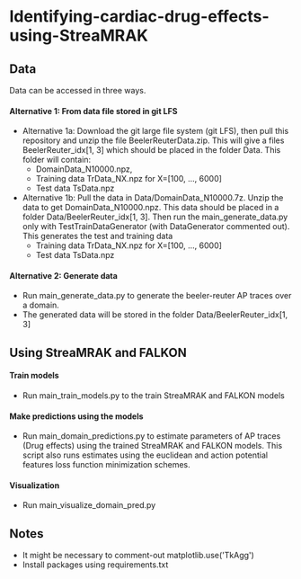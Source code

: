 # Identifying-cardiac-drug-effects-using-StreaMRAK

## Data
Data can be accessed in three ways.
#### Alternative 1: From data file stored in git LFS
  - Alternative 1a: Download the git large file system (git LFS), then pull this repository and unzip the file BeelerReuterData.zip. This will give a files BeelerReuter_idx[1, 3] which should be placed in the folder Data. This folder will contain:
    - DomainData_N10000.npz,
    - Training data TrData_NX.npz for X=[100, ..., 6000] 
    - Test data TsData.npz
  - Alternative 1b: Pull the data in Data/DomainData_N10000.7z. Unzip the data to get DomainData_N10000.npz. This data should be placed in a folder Data/BeelerReuter_idx[1, 3]. 
    Then run the main_generate_data.py only with TestTrainDataGenerator (with DataGenerator commented out). This generates the test and training data
    - Training data TrData_NX.npz for X=[100, ..., 6000] 
    - Test data TsData.npz
#### Alternative 2: Generate data
 - Run main_generate_data.py to generate the beeler-reuter AP traces over a domain. 
 - The generated data will be stored in the folder Data/BeelerReuter_idx[1, 3]

## Using StreaMRAK and FALKON
#### Train models
 - Run main_train_models.py to the train StreaMRAK and FALKON models

#### Make predictions using the models
- Run main_domain_predictions.py to estimate parameters of AP traces (Drug effects) using the trained 
  StreaMRAK and FALKON models. This script also runs estimates using the euclidean and action potential features
  loss function minimization schemes.

#### Visualization
 - Run main_visualize_domain_pred.py

## Notes
 - It might be necessary to comment-out matplotlib.use('TkAgg')
 - Install packages using requirements.txt

